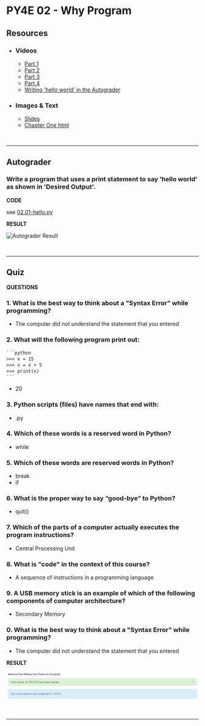 # PY4E 02 - Why Program

## Resources

- ### Videos
  - [Part 1](https://youtu.be/fvhNadKjE8g)
  - [Part 2](https://youtu.be/VQZTZsXk8sA)
  - [Part 3](https://youtu.be/LLzFNlCjTSo)
  - [Part 4](https://youtu.be/gsry2SYOFCw)
  - [Writing 'hello world' in the Autograder](https://youtu.be/aDwb41EMEQQ)
- ### Images & Text
  - [Slides](../Resources/Slides/Pythonlearn-01-Intro.pptx)
  - [Chapter One html](https://www.py4e.com/html3/01-intro)

<br>

---

## Autograder

### Write a program that uses a print statement to say 'hello world' as shown in 'Desired Output'.

**CODE**

see [02.01-hello.py](02.01-hello.py)

**RESULT**

![Autograder Result](02.01-AutograderResult.png)

<br>

---

## Quiz

**QUESTIONS**

### 1. What is the best way to think about a "Syntax Error" while programming?

   - The computer did not understand the statement that you entered

### 2. What will the following program print out:

    ```python
    >>> x = 15
    >>> x = x + 5
    >>> print(x)
    ```

   - 20

### 3. Python scripts (files) have names that end with:

   - .py

### 4. Which of these words is a reserved word in Python?

  - while

### 5. Which of these words are reserved words in Python?

  - break
  - if

### 6. What is the proper way to say “good-bye” to Python?

  - quit()

### 7. Which of the parts of a computer actually executes the program instructions?

  - Central Processing Unit

### 8. What is "code" in the context of this course?

  - A sequence of instructions in a programming language

### 9. A USB memory stick is an example of which of the following components of computer architecture?

  - Secondary Memory

### 0.  What is the best way to think about a "Syntax Error" while programming?

  - The computer did not understand the statement that you entered

**RESULT**

![Quiz Result](02.02-QuizResult.png)

<br>

---